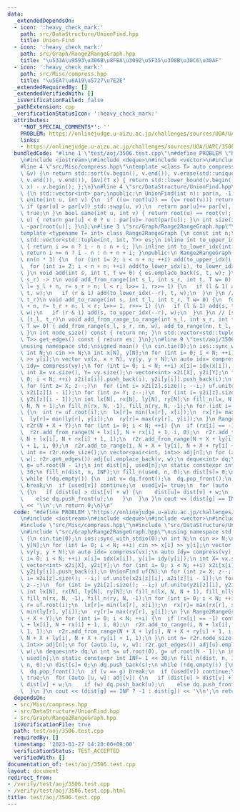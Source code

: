 ```yaml
---
data:
  _extendedDependsOn:
  - icon: ':heavy_check_mark:'
    path: src/DataStructure/UnionFind.hpp
    title: Union-Find
  - icon: ':heavy_check_mark:'
    path: src/Graph/Range2RangeGraph.hpp
    title: "\u533A\u9593\u306B\u8FBA\u3092\u5F35\u308B\u30C6\u30AF"
  - icon: ':heavy_check_mark:'
    path: src/Misc/compress.hpp
    title: "\u5EA7\u6A19\u5727\u7E2E"
  _extendedRequiredBy: []
  _extendedVerifiedWith: []
  _isVerificationFailed: false
  _pathExtension: cpp
  _verificationStatusIcon: ':heavy_check_mark:'
  attributes:
    '*NOT_SPECIAL_COMMENTS*': ''
    PROBLEM: https://onlinejudge.u-aizu.ac.jp/challenges/sources/UOA/UAPC/3506
    links:
    - https://onlinejudge.u-aizu.ac.jp/challenges/sources/UOA/UAPC/3506
  bundledCode: "#line 1 \"test/aoj/3506.test.cpp\"\n#define PROBLEM \"https://onlinejudge.u-aizu.ac.jp/challenges/sources/UOA/UAPC/3506\"\
    \n#include <iostream>\n#include <deque>\n#include <vector>\n#include <algorithm>\n\
    #line 4 \"src/Misc/compress.hpp\"\ntemplate <class T> auto compress(std::vector<T>\
    \ &v) {\n return std::sort(v.begin(), v.end()), v.erase(std::unique(v.begin(),\
    \ v.end()), v.end()), [&v](T x) { return std::lower_bound(v.begin(), v.end(),\
    \ x) - v.begin(); };\n}\n#line 4 \"src/DataStructure/UnionFind.hpp\"\nclass UnionFind\
    \ {\n std::vector<int> par;\npublic:\n UnionFind(int n): par(n, -1) {}\n bool\
    \ unite(int u, int v) {\n  if ((u= root(u)) == (v= root(v))) return false;\n \
    \ if (par[u] > par[v]) std::swap(u, v);\n  return par[u]+= par[v], par[v]= u,\
    \ true;\n }\n bool same(int u, int v) { return root(u) == root(v); }\n int root(int\
    \ u) { return par[u] < 0 ? u : par[u]= root(par[u]); }\n int size(int u) { return\
    \ -par[root(u)]; }\n};\n#line 3 \"src/Graph/Range2RangeGraph.hpp\"\n#include <tuple>\n\
    template <typename T= int> class Range2RangeGraph {\n const int n;\n int nn;\n\
    \ std::vector<std::tuple<int, int, T>> es;\n inline int to_upper_idx(int i) const\
    \ { return i >= n ? i - n : n + i; }\n inline int to_lower_idx(int i) const {\
    \ return i >= n ? i - n : n + n + i; }\npublic:\n Range2RangeGraph(int n): n(n),\
    \ nn(n * 3) {\n  for (int i= 2; i < n + n; ++i) add(to_upper_idx(i / 2), to_upper_idx(i));\n\
    \  for (int i= 2; i < n + n; ++i) add(to_lower_idx(i), to_lower_idx(i / 2));\n\
    \ }\n void add(int s, int t, T w= 0) { es.emplace_back(s, t, w); }\n // [s_l,\
    \ s_r) -> t\n void add_from_range(int s_l, int s_r, int t, T w= 0) {\n  for (int\
    \ l= s_l + n, r= s_r + n; l < r; l>>= 1, r>>= 1) {\n   if (l & 1) add(to_lower_idx(l++),\
    \ t, w);\n   if (r & 1) add(to_lower_idx(--r), t, w);\n  }\n }\n // s -> [t_l,\
    \ t_r)\n void add_to_range(int s, int t_l, int t_r, T w= 0) {\n  for (int l= t_l\
    \ + n, r= t_r + n; l < r; l>>= 1, r>>= 1) {\n   if (l & 1) add(s, to_upper_idx(l++),\
    \ w);\n   if (r & 1) add(s, to_upper_idx(--r), w);\n  }\n }\n // [s_l, s_r) ->\
    \ [t_l, t_r)\n void add_from_range_to_range(int s_l, int s_r, int t_l, int t_r,\
    \ T w= 0) { add_from_range(s_l, s_r, nn, w), add_to_range(nn, t_l, t_r, 0), ++nn;\
    \ }\n int node_size() const { return nn; }\n std::vector<std::tuple<int, int,\
    \ T>> get_edges() const { return es; }\n};\n#line 9 \"test/aoj/3506.test.cpp\"\
    \nusing namespace std;\nsigned main() {\n cin.tie(0);\n ios::sync_with_stdio(0);\n\
    \ int N;\n cin >> N;\n int x[N], y[N];\n for (int i= 0; i < N; ++i) cin >> x[i]\
    \ >> y[i];\n vector vx(x, x + N), vy(y, y + N);\n auto idx= compress(vx);\n auto\
    \ idy= compress(vy);\n for (int i= 0; i < N; ++i) x[i]= idx(x[i]), y[i]= idy(y[i]);\n\
    \ int X= vx.size(), Y= vy.size();\n vector<int> x2i[X], y2i[Y];\n for (int i=\
    \ 0; i < N; ++i) x2i[x[i]].push_back(i), y2i[y[i]].push_back(i);\n UnionFind uf(N);\n\
    \ for (int z= X; z--;)\n  for (int i= x2i[z].size(); --i;) uf.unite(x2i[z][i],\
    \ x2i[z][i - 1]);\n for (int z= Y; z--;)\n  for (int i= y2i[z].size(); --i;) uf.unite(y2i[z][i],\
    \ y2i[z][i - 1]);\n int lx[N], rx[N], ly[N], ry[N];\n fill_n(lx, N, N + 1), fill_n(ly,\
    \ N, N + 1);\n fill_n(rx, N, -1), fill_n(ry, N, -1);\n for (int i= 0; i < N; ++i)\
    \ {\n  int r= uf.root(i);\n  lx[r]= min(lx[r], x[i]);\n  rx[r]= max(rx[r], x[i]);\n\
    \  ly[r]= min(ly[r], y[i]);\n  ry[r]= max(ry[r], y[i]);\n }\n Range2RangeGraph<int>\
    \ r2r(N + X + Y);\n for (int i= 0; i < N; ++i) {\n  if (rx[i] == -1) continue;\n\
    \  r2r.add_from_range(N + lx[i], N + rx[i] + 1, i, 0);\n  r2r.add_to_range(i,\
    \ N + lx[i], N + rx[i] + 1, 1);\n  r2r.add_from_range(N + X + ly[i], N + X + ry[i]\
    \ + 1, i, 0);\n  r2r.add_to_range(i, N + X + ly[i], N + X + ry[i] + 1, 1);\n }\n\
    \ int n= r2r.node_size();\n vector<pair<int, int>> adj[n];\n for (auto [u, v,\
    \ w]: r2r.get_edges()) adj[u].emplace_back(v, w);\n deque<int> dq;\n int s= uf.root(0),\
    \ g= uf.root(N - 1);\n int dist[n], used[n];\n static constexpr int INF= 1 <<\
    \ 30;\n fill_n(dist, n, INF);\n fill_n(used, n, 0);\n dist[s]= 0;\n dq.push_back(s);\n\
    \ while (!dq.empty()) {\n  int v= dq.front();\n  dq.pop_front();\n  if (v == g)\
    \ break;\n  if (used[v]) continue;\n  used[v]= true;\n  for (auto [u, w]: adj[v])\
    \ {\n   if (dist[u] > dist[v] + w) {\n    dist[u]= dist[v] + w;\n    if (w) dq.push_back(u);\n\
    \    else dq.push_front(u);\n   }\n  }\n }\n cout << (dist[g] == INF ? -1 : dist[g])\
    \ << '\\n';\n return 0;\n}\n"
  code: "#define PROBLEM \"https://onlinejudge.u-aizu.ac.jp/challenges/sources/UOA/UAPC/3506\"\
    \n#include <iostream>\n#include <deque>\n#include <vector>\n#include <algorithm>\n\
    #include \"src/Misc/compress.hpp\"\n#include \"src/DataStructure/UnionFind.hpp\"\
    \n#include \"src/Graph/Range2RangeGraph.hpp\"\nusing namespace std;\nsigned main()\
    \ {\n cin.tie(0);\n ios::sync_with_stdio(0);\n int N;\n cin >> N;\n int x[N],\
    \ y[N];\n for (int i= 0; i < N; ++i) cin >> x[i] >> y[i];\n vector vx(x, x + N),\
    \ vy(y, y + N);\n auto idx= compress(vx);\n auto idy= compress(vy);\n for (int\
    \ i= 0; i < N; ++i) x[i]= idx(x[i]), y[i]= idy(y[i]);\n int X= vx.size(), Y= vy.size();\n\
    \ vector<int> x2i[X], y2i[Y];\n for (int i= 0; i < N; ++i) x2i[x[i]].push_back(i),\
    \ y2i[y[i]].push_back(i);\n UnionFind uf(N);\n for (int z= X; z--;)\n  for (int\
    \ i= x2i[z].size(); --i;) uf.unite(x2i[z][i], x2i[z][i - 1]);\n for (int z= Y;\
    \ z--;)\n  for (int i= y2i[z].size(); --i;) uf.unite(y2i[z][i], y2i[z][i - 1]);\n\
    \ int lx[N], rx[N], ly[N], ry[N];\n fill_n(lx, N, N + 1), fill_n(ly, N, N + 1);\n\
    \ fill_n(rx, N, -1), fill_n(ry, N, -1);\n for (int i= 0; i < N; ++i) {\n  int\
    \ r= uf.root(i);\n  lx[r]= min(lx[r], x[i]);\n  rx[r]= max(rx[r], x[i]);\n  ly[r]=\
    \ min(ly[r], y[i]);\n  ry[r]= max(ry[r], y[i]);\n }\n Range2RangeGraph<int> r2r(N\
    \ + X + Y);\n for (int i= 0; i < N; ++i) {\n  if (rx[i] == -1) continue;\n  r2r.add_from_range(N\
    \ + lx[i], N + rx[i] + 1, i, 0);\n  r2r.add_to_range(i, N + lx[i], N + rx[i] +\
    \ 1, 1);\n  r2r.add_from_range(N + X + ly[i], N + X + ry[i] + 1, i, 0);\n  r2r.add_to_range(i,\
    \ N + X + ly[i], N + X + ry[i] + 1, 1);\n }\n int n= r2r.node_size();\n vector<pair<int,\
    \ int>> adj[n];\n for (auto [u, v, w]: r2r.get_edges()) adj[u].emplace_back(v,\
    \ w);\n deque<int> dq;\n int s= uf.root(0), g= uf.root(N - 1);\n int dist[n],\
    \ used[n];\n static constexpr int INF= 1 << 30;\n fill_n(dist, n, INF);\n fill_n(used,\
    \ n, 0);\n dist[s]= 0;\n dq.push_back(s);\n while (!dq.empty()) {\n  int v= dq.front();\n\
    \  dq.pop_front();\n  if (v == g) break;\n  if (used[v]) continue;\n  used[v]=\
    \ true;\n  for (auto [u, w]: adj[v]) {\n   if (dist[u] > dist[v] + w) {\n    dist[u]=\
    \ dist[v] + w;\n    if (w) dq.push_back(u);\n    else dq.push_front(u);\n   }\n\
    \  }\n }\n cout << (dist[g] == INF ? -1 : dist[g]) << '\\n';\n return 0;\n}"
  dependsOn:
  - src/Misc/compress.hpp
  - src/DataStructure/UnionFind.hpp
  - src/Graph/Range2RangeGraph.hpp
  isVerificationFile: true
  path: test/aoj/3506.test.cpp
  requiredBy: []
  timestamp: '2023-01-27 14:20:00+09:00'
  verificationStatus: TEST_ACCEPTED
  verifiedWith: []
documentation_of: test/aoj/3506.test.cpp
layout: document
redirect_from:
- /verify/test/aoj/3506.test.cpp
- /verify/test/aoj/3506.test.cpp.html
title: test/aoj/3506.test.cpp
---
```

